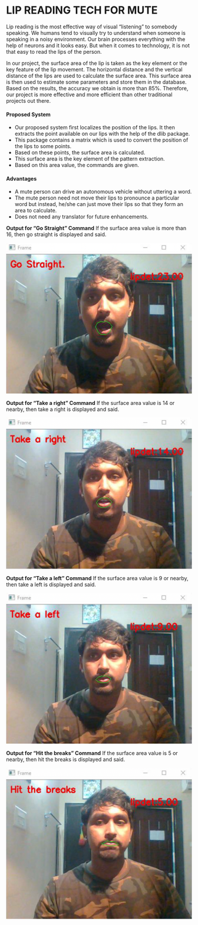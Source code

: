 # LIP READING TECH FOR MUTE

Lip reading is the most effective way of visual “listening” to somebody speaking. We humans tend to visually try to understand when someone is speaking in a noisy environment. Our brain processes everything with the help of neurons and it looks easy. But when it comes to technology, it is not that easy to read the lips of the person.

In our project, the surface area of the lip is taken as the key element or the key feature of the lip movement. The horizontal distance and the vertical distance of the lips are used to calculate the surface area. This surface area is then used to estimate some parameters and store them in the database. Based on the results, the accuracy we obtain is more than 85%. Therefore, our project is more effective and more efficient than other traditional projects out there.


#### Proposed System
- Our proposed system first localizes the position of the lips. It then extracts the point available on our lips with the help of the dlib package. 
- This package contains a matrix which is used to convert the position of the lips to some points. 
- Based on these points, the surface area is calculated. 
- This surface area is the key element of the pattern extraction.
- Based on this area value, the commands are given.

#### Advantages
- A mute person can drive an autonomous vehicle without uttering a word.
- The mute person need not move their lips to pronounce a particular word but instead, he/she can just move their lips so that they form an area to calculate.
- Does not need any translator for future enhancements.


<b>Output for “Go Straight” Command</b>
If the surface area value is more than 16, then go straight is displayed and said.


![GoStraight](assets/img/gostraight.png)

<b>Output for “Take a right” Command</b>
If the surface area value is 14 or nearby, then take a right is displayed and said.


![TakeARight](assets/img/takearight.png)

<b>Output for “Take a left” Command</b>
If the surface area value is 9 or nearby, then take a left is displayed and said.


![TakeALeft](assets/img/takealeft.png)

<b>Output for “Hit the breaks” Command</b>
If the surface area value is 5 or nearby, then hit the breaks is displayed and said.


![hitthebreaks](assets/img/hitthebreaks.png)

